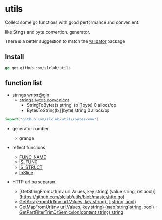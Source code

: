 # utils
Collect some go functions with good performance and convenient.

like Stings and byte convertion. generator.

There is a better suggestion to match the [validator](https://github.com/go-playground/validator) package

## Install

```go
go get github.com/slclub/utils
```

## function list

- strings  [writer@gin](https://github.com/gin-gonic/gin/tree/master/internal/bytesconv)
  - [strings bytes convenient](https://github.com/slclub/utils/blob/master/bytesconv/bytesconv.go) 
    - StringToBytes(s string) (b []byte)   0 allocs/op
    - BytesToString(b []byte) string       0 allocs/op
```go 
import("github.com/slclub/utils/bytesconv") 
```  

- generator number
    - [grange](https://github.com/slclub/utils/blob/master/grange.go)

- reflect functions
  - [FUNC_NAME](https://github.com/slclub/utils/blob/master/reflect.go)
  - [IS_FUNC](https://github.com/slclub/utils/blob/master/reflect.go)
  - [IS_STRUCT](https://github.com/slclub/utils/blob/master/reflect.go)
  - [InSlice](https://github.com/slclub/utils/blob/master/common.go)
  
- HTTP url parseparam.
  - [GetStringFromUrl(mv url.Values, key string) (value string, ret bool)] (https://github.com/slclub/utils/blob/master/http.go)
  - [GetArrayFromUrl(mv url.Values, key string) ([]string, bool)](https://github.com/slclub/utils/blob/master/http.go)
  - [GetMapFromUrl(mv url.Values, key string) (map[string]string, bool)](https://github.com/slclub/utils/blob/master/http.go)
  -[GetPartFilterTrimOrSemicolon(content string) string](https://github.com/slclub/utils/blob/master/http.go)
